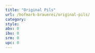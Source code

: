 ```yaml
---
title: "Original Pils"
url: /hofmark-brauerei/original-pils/
category: 
style: 
abv: 0
ibu: 0
srm: 0
upc: 0
---
```


